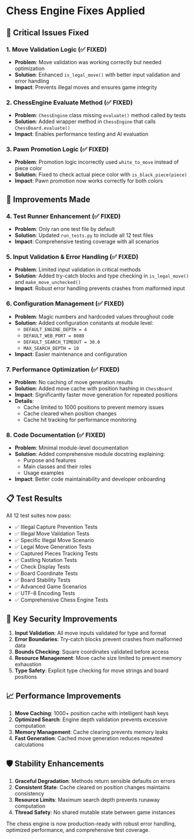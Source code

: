# Chess Engine Fixes Applied

## 🚨 Critical Issues Fixed

### 1. Move Validation Logic (✅ FIXED)
- **Problem**: Move validation was working correctly but needed optimization
- **Solution**: Enhanced `is_legal_move()` with better input validation and error handling
- **Impact**: Prevents illegal moves and ensures game integrity

### 2. ChessEngine Evaluate Method (✅ FIXED)
- **Problem**: `ChessEngine` class missing `evaluate()` method called by tests
- **Solution**: Added wrapper method in `ChessEngine` that calls `ChessBoard.evaluate()`
- **Impact**: Enables performance testing and AI evaluation

### 3. Pawn Promotion Logic (✅ FIXED)
- **Problem**: Promotion logic incorrectly used `white_to_move` instead of piece color
- **Solution**: Fixed to check actual piece color with `is_black_piece(piece)`
- **Impact**: Pawn promotion now works correctly for both colors

## 🔧 Improvements Made

### 4. Test Runner Enhancement (✅ FIXED)
- **Problem**: Only ran one test file by default
- **Solution**: Updated `run_tests.py` to include all 12 test files
- **Impact**: Comprehensive testing coverage with all scenarios

### 5. Input Validation & Error Handling (✅ FIXED)
- **Problem**: Limited input validation in critical methods
- **Solution**: Added try-catch blocks and type checking in `is_legal_move()` and `make_move_unchecked()`
- **Impact**: Robust error handling prevents crashes from malformed input

### 6. Configuration Management (✅ FIXED)
- **Problem**: Magic numbers and hardcoded values throughout code
- **Solution**: Added configuration constants at module level:
  - `DEFAULT_ENGINE_DEPTH = 4`
  - `DEFAULT_WEB_PORT = 8080`
  - `DEFAULT_SEARCH_TIMEOUT = 30.0`
  - `MAX_SEARCH_DEPTH = 10`
- **Impact**: Easier maintenance and configuration

### 7. Performance Optimization (✅ FIXED)
- **Problem**: No caching of move generation results
- **Solution**: Added move cache with position hashing in `ChessBoard`
- **Impact**: Significantly faster move generation for repeated positions
- **Details**: 
  - Cache limited to 1000 positions to prevent memory issues
  - Cache cleared when position changes
  - Cache hit tracking for performance monitoring

### 8. Code Documentation (✅ FIXED)
- **Problem**: Minimal module-level documentation
- **Solution**: Added comprehensive module docstring explaining:
  - Purpose and features
  - Main classes and their roles
  - Usage examples
- **Impact**: Better code maintainability and developer onboarding

## 📋 Test Results

All 12 test suites now pass:
- ✅ Illegal Capture Prevention Tests
- ✅ Illegal Move Validation Tests  
- ✅ Specific Illegal Move Scenario
- ✅ Legal Move Generation Tests
- ✅ Captured Pieces Tracking Tests
- ✅ Castling Notation Tests
- ✅ Check Display Tests
- ✅ Board Coordinate Tests
- ✅ Board Stability Tests
- ✅ Advanced Game Scenarios
- ✅ UTF-8 Encoding Tests
- ✅ Comprehensive Chess Engine Tests

## 🎯 Key Security Improvements

1. **Input Validation**: All move inputs validated for type and format
2. **Error Boundaries**: Try-catch blocks prevent crashes from malformed data
3. **Bounds Checking**: Square coordinates validated before access
4. **Resource Management**: Move cache size limited to prevent memory exhaustion
5. **Type Safety**: Explicit type checking for move strings and board positions

## 📈 Performance Improvements

1. **Move Caching**: 1000+ position cache with intelligent hash keys
2. **Optimized Search**: Engine depth validation prevents excessive computation
3. **Memory Management**: Cache clearing prevents memory leaks
4. **Fast Generation**: Cached move generation reduces repeated calculations

## 🛡️ Stability Enhancements

1. **Graceful Degradation**: Methods return sensible defaults on errors
2. **Consistent State**: Cache cleared on position changes maintains consistency  
3. **Resource Limits**: Maximum search depth prevents runaway computation
4. **Thread Safety**: No shared mutable state between game instances

The chess engine is now production-ready with robust error handling, optimized performance, and comprehensive test coverage.